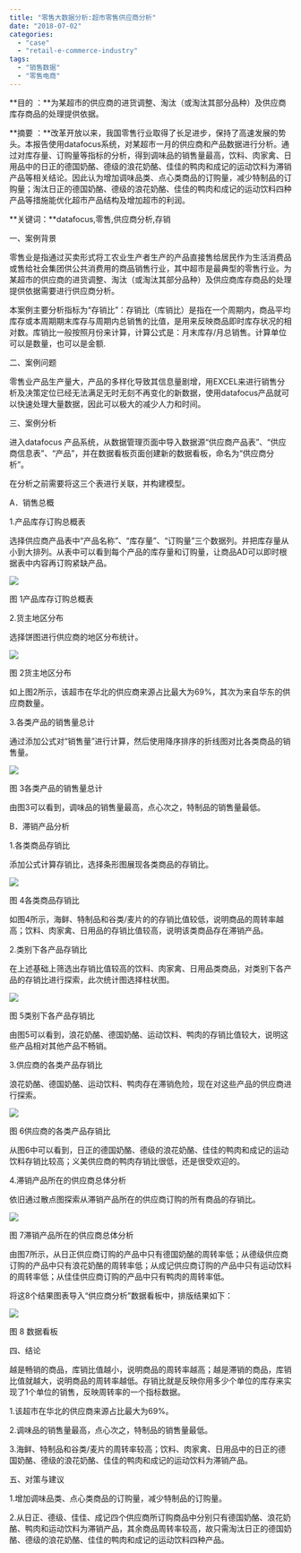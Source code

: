 ```yaml
---
title: "零售大数据分析:超市零售供应商分析"
date: "2018-07-02"
categories: 
  - "case"
  - "retail-e-commerce-industry"
tags: 
  - "销售数据"
  - "零售电商"
---
```


**目的 ：**为某超市的供应商的进货调整、淘汰（或淘汰其部分品种）及供应商库存商品的处理提供依据。

**摘要 ：**改革开放以来，我国零售行业取得了长足进步，保持了高速发展的势头。本报告使用datafocus系统，对某超市一月的供应商和产品数据进行分析。通过对库存量、订购量等指标的分析，得到调味品的销售量最高，饮料、肉家禽、日用品中的日正的德国奶酪、德级的浪花奶酪、佳佳的鸭肉和成记的运动饮料为滞销产品等相关结论。因此认为增加调味品类、点心类商品的订购量，减少特制品的订购量；淘汰日正的德国奶酪、德级的浪花奶酪、佳佳的鸭肉和成记的运动饮料四种产品等措施能优化超市产品结构及增加超市的利润。

**关键词：**datafocus,零售,供应商分析,存销

一、案例背景

零售业是指通过买卖形式将工农业生产者生产的产品直接售给居民作为生活消费品或售给社会集团供公共消费用的商品销售行业，其中超市是最典型的零售行业。为某超市的供应商的进货调整、淘汰（或淘汰其部分品种）及供应商库存商品的处理提供依据需要进行供应商分析。

本案例主要分析指标为“存销比”：存销比（库销比）是指在一个周期内，商品平均库存或本周期期末库存与周期内总销售的比值，是用来反映商品即时库存状况的相对数。库销比一般按照月份来计算，计算公式是：月末库存/月总销售。计算单位可以是数量，也可以是金额.

二、案例问题

零售业产品生产量大，产品的多样化导致其信息量剧增，用EXCEL来进行销售分析及决策定位已经无法满足无时无刻不再变化的新数据，使用datafocus产品就可以快速处理大量数据，因此可以极大的减少人力和时间。

三、案例分析

进入datafocus 产品系统，从数据管理页面中导入数据源“供应商产品表”、“供应商信息表”、“产品”，并在数据看板页面创建新的数据看板，命名为“供应商分析”。

在分析之前需要将这三个表进行关联，并构建模型。

A．销售总概

1.产品库存订购总概表

选择供应商产品表中“产品名称”、“库存量”、“订购量”三个数据列。并把库存量从小到大排列。从表中可以看到每个产品的库存量和订购量，让商品AD可以即时根据表中内容再订购紧缺产品。

![](images/word-image-9.png)

图 1产品库存订购总概表

2.货主地区分布

选择饼图进行供应商的地区分布统计。

![](images/word-image-10.png)

图 2货主地区分布

如上图2所示，该超市在华北的供应商来源占比最大为69%，其次为来自华东的供应商数量。

3.各类产品的销售量总计

通过添加公式对“销售量”进行计算，然后使用降序排序的折线图对比各类商品的销售量。

![](images/word-image-11.png)

图 3各类产品的销售量总计

由图3可以看到，调味品的销售量最高，点心次之，特制品的销售量最低。

B．滞销产品分析

1.各类商品存销比

添加公式计算存销比，选择条形图展现各类商品的存销比。

![](images/word-image-12.png)

图 4各类商品存销比

如图4所示，海鲜、特制品和谷类/麦片的的存销比值较低，说明商品的周转率越高；饮料、肉家禽、日用品的存销比值较高，说明该类商品存在滞销产品。

2.类别下各产品存销比

在上述基础上筛选出存销比值较高的饮料、肉家禽、日用品类商品，对类别下各产品的存销比进行探索，此次统计图选择柱状图。

![](images/word-image-13.png)

图 5类别下各产品存销比

由图5可以看到，浪花奶酪、德国奶酪、运动饮料、鸭肉的存销比值较大，说明这些产品相对其他产品不畅销。

3.供应商的各类产品存销比

浪花奶酪、德国奶酪、运动饮料、鸭肉存在滞销危险，现在对这些产品的供应商进行探索。

![](images/word-image-14.png)

图 6供应商的各类产品存销比

从图6中可以看到，日正的德国奶酪、德级的浪花奶酪、佳佳的鸭肉和成记的运动饮料存销比较高；义美供应商的鸭肉存销比很低，还是很受欢迎的。

4.滞销产品所在的供应商总体分析

依旧通过散点图探索从滞销产品所在的供应商订购的所有商品的存销比。

![](images/word-image-15.png)

图 7滞销产品所在的供应商总体分析

由图7所示，从日正供应商订购的产品中只有德国奶酪的周转率低；从德级供应商订购的产品中只有浪花奶酪的周转率低；从成记供应商订购的产品中只有运动饮料的周转率低；从佳佳供应商订购的产品中只有鸭肉的周转率低。

将这8个结果图表导入“供应商分析”数据看板中，排版结果如下：

![](images/word-image-16.png)

图 8 数据看板

四、结论

越是畅销的商品，库销比值越小，说明商品的周转率越高；越是滞销的商品，库销比值就越大，说明商品的周转率越低。存销比就是反映你用多少个单位的库存来实现了1个单位的销售，反映周转率的一个指标数据。

1.该超市在华北的供应商来源占比最大为69%。

2.调味品的销售量最高，点心次之，特制品的销售量最低。

3.海鲜、特制品和谷类/麦片的周转率较高；饮料、肉家禽、日用品中的日正的德国奶酪、德级的浪花奶酪、佳佳的鸭肉和成记的运动饮料为滞销产品。

五、对策与建议

1.增加调味品类、点心类商品的订购量，减少特制品的订购量。

2.从日正、德级、佳佳、成记四个供应商所订购商品中分别只有德国奶酪、浪花奶酪、鸭肉和运动饮料为滞销产品，其余商品周转率较高，故只需淘汰日正的德国奶酪、德级的浪花奶酪、佳佳的鸭肉和成记的运动饮料四种产品。
